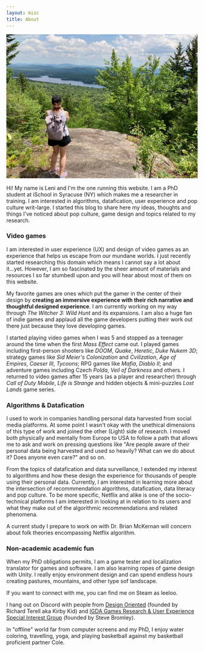 ```yaml
---
layout: misc
title: About
---
```


<img src="/assets/img/leni-about.jpg">

Hi! My name is Leni and I'm the one running this website. I am a PhD student at iSchool in Syracuse (NY) which makes me a researcher in training. I am interested in algorithms, datafication, user experience and pop culture writ-large. I started this blog to share here my ideas, thoughts and things I've noticed about pop culture, game design and topics related to my research.

### Video games
I am interested in user experience (UX) and design of video games as an experience that helps us escape from our mundane worlds. I just recently started researching this domain which means I cannot say a lot about it...yet. However, I am so fascinated by the sheer amount of materials and resources I so far stumbedl upon and you will hear about most of them on this website.

My favorite games are ones which put the gamer in the center of their design by **creating an immersive experience with their rich narrative and thoughtful designed experience**. I am currently working on my way through *The Witcher 3: Wild Hunt* and its expansions. I am also a huge fan of indie games and applaud all the game developers putting their work out there just because they love developing games. 

I started playing video games when I was 5 and stopped as a teenager around the time when the first *Mass Effect* came out. I played games including first-person shooters like *DOOM*, *Quake*, *Heretic*, *Duke Nukem 3D*; strategy games like *Sid Meier's Colonization* and *Cvilization*, *Age of Empires*, *Caeser III*, *Tycoons*; RPG games like *Mafia*, *Diablo II*; and adventure games including Czech *Polda*, *Veil of Darkness* and others. I returned to video games after 15 years (as a player and researcher) through *Call of Duty Mobile*, *Life is Strange* and hidden objects & mini-puzzles *Lost Lands* game series. 

### Algorithms & Datafication

I used to work in companies handling personal data harvested from social media platforms. At some point I wasn't okay with the unethical dimensions of this type of work and joined the other (Light) side of research. I moved both physically and mentally from Europe to USA to follow a path that allows me to ask and work on pressing questions like "Are people aware of their personal data being harvested and used so heavily? What can we do about it? Does anyone even care?" and so on.

From the topics of datafication and data surveillance, I extended my interest to algorithms and how these design the experience for thousands of people using their personal data. Currently, I am interested in learning more about the intersection of recommmendation algorithms, datafication, data literacy and pop culture. To be more specific, Netflix and alike is one of the socio-technical platforms I am interested in looking at in relation to its users and what they make out of the algorithmic recommendations and related phenomena.

A current study I prepare to work on with Dr. Brian McKernan will concern about folk theories encompassing Netflix algorithm.

### Non-academic academic fun

When my PhD obligations permits, I am a game tester and localization translator for games and software. I am also learning ropes of game design with Unity. I really enjoy environment design and can spend endless hours creating pastures, mountains, and other type sof landscape. 

If you want to connect with me, you can find me on Steam as leeloo.

I hang out on Discord with people from <a href="https://designoriented.net/">Design Oriented</a> (founded by Richard Terell aka Kirby Kid) and <a href="https://designoriented.net/">IGDA Games Research & User Experience Special Interest Group</a> (founded by Steve Bromley).

In "offline" world far from computer screens and my PhD, I enjoy water coloring, travelling, yoga, and playing basketball against my basketball proficient partner Cole.

